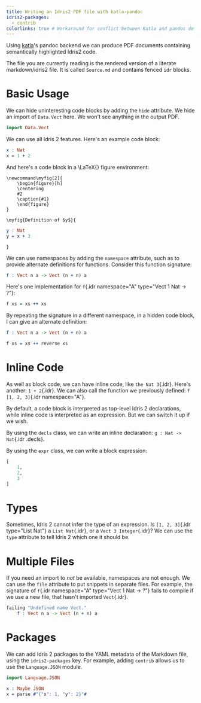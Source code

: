 ```yaml
---
title: Writing an Idris2 PDF file with katla-pandoc
idris2-packages:
  - contrib
colorlinks: true # Workaround for conflict between Katla and pandoc default latex template
---
```


Using [katla](https://github.com/idris-community/katla)'s pandoc backend we can produce PDF documents containing semantically highlighted Idris2 code.

The file you are currently reading is the rendered version of a literate markdown/idris2 file. It is called `Source.md` and contains fenced `idr` blocks.

# Basic Usage

We can hide uninteresting code blocks by adding the `hide` attribute. We hide an import of `Data.Vect` here. We won't see anything in the output PDF.

```{.idr .hide}
import Data.Vect
```

We can use all Idris 2 features. Here's an example code block:

```idr
x : Nat
x = 1 + 2
```

And here's a code block in a \LaTeX{} figure environment:

```{=latex}
\newcommand\myfig[2]{
    \begin{figure}[h]
    \centering
    #2
    \caption{#1}
    \end{figure}
}
```

```{=latex}
\myfig{Definition of $y$}{
```

```idr
y : Nat
y = x + 3
```

```{=latex}
}
```

We can use namespaces by adding the `namespace` attribute, such as to provide alternate definitions for functions. Consider this function signature:

```{.idr namespace="A"}
f : Vect n a -> Vect (n + n) a
```

Here's one implementation for `f`{.idr namespace="A" type="Vect 1 Nat -> ?"}:

```{.idr namespace="A"}
f xs = xs ++ xs
```

By repeating the signature in a different namespace, in a hidden code block, I can give an alternate definition:

```{.idr .hide namespace="B"}
f : Vect n a -> Vect (n + n) a
```

```{.idr namespace="B"}
f xs = xs ++ reverse xs
```

# Inline Code

As well as block code, we can have inline code, like `the Nat 3`{.idr}. Here's another: `1 + 2`{.idr}. We can also call the function we previously defined: `f [1, 2, 3]`{.idr namespace="A"}.

By default, a code block is interpreted as top-level Idris 2 declarations, while inline code is interpreted as an expression. But we can switch it up if we wish.

By using the `decls` class, we can write an inline declaration: `g : Nat -> Nat`{.idr .decls}.

By using the `expr` class, we can write a block expression:

```{.idr .expr type="List Nat"}
[
    1,
    2,
    3
]
```

# Types

Sometimes, Idris 2 cannot infer the type of an expression. Is `[1, 2, 3]`{.idr type="List Nat"} a `List Nat`{.idr}, or a `Vect 3 Integer`{.idr}? We can use the `type` attribute to tell Idris 2 which one it should be.

# Multiple Files

If you need an import to *not* be available, namespaces are not enough. We can use the `file` attribute to put snippets in separate files. For example, the signature of `f`{.idr namespace="A" type="Vect 1 Nat -> ?"} fails to compile if we use a new file, that hasn't imported `Vect`{.idr}.

```{.idr file="Another"}
failing "Undefined name Vect."
    f : Vect n a -> Vect (n + n) a
```

# Packages

We can add Idris 2 packages to the YAML metadata of the Markdown file, using the `idris2-packages` key. For example, adding `contrib` allows us to use the `Language.JSON` module.

```{.idr file="Package"}
import Language.JSON

x : Maybe JSON
x = parse #"{"x": 1, "y": 2}"#
```
